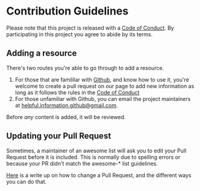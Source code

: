# Contribution Guidelines

Please note that this project is released with a [Code of Conduct](code-of-conduct.md). By participating in this project you agree to abide by its terms.

## Adding a resource
There's two routes you're able to go through to add a resource. 

1. For those that are famililar with [Github](https://github.com), and know how to use it, you're welcome to create a pull request on our page to add new information as long as it follows the rules in the [Code of Conduct](#code-of-conduct)
2. For those unfamiliar with Github, you can email the project maintainers at [helpful.information.github@gmail.com](mailto:helpful.information.github@gmail.com). 

Before _any_ content is added, it will be reviewed.

## Updating your Pull Request

Sometimes, a maintainer of an awesome list will ask you to edit your Pull Request before it is included. This is normally due to spelling errors or because your PR didn't match the awesome-* list guidelines.

[Here](https://github.com/RichardLitt/knowledge/blob/master/github/amending-a-commit-guide.md) is a write up on how to change a Pull Request, and the different ways you can do that.
